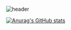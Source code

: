 ![header](https://capsule-render.vercel.app/api?type=venom&color=852fac&fontcolor=000000&height=300&section=header&text=Welcome%20To%20Tomneng's%20GitHub&fontSize=50)


[![Anurag's GitHub stats](https://github-readme-stats.vercel.app/api?username=Tomneng)](https://github.com/anuraghazra/github-readme-stats)


<!--
**Tomneng/Tomneng** is a ✨ _special_ ✨ repository because its `README.md` (this file) appears on your GitHub profile.

Here are some ideas to get you started:

- 🔭 I’m currently working on ...
- 🌱 I’m currently learning ...
- 👯 I’m looking to collaborate on ...
- 🤔 I’m looking for help with ...
- 💬 Ask me about ...
- 📫 How to reach me: ...
- 😄 Pronouns: ...
- ⚡ Fun fact: ...
-->

